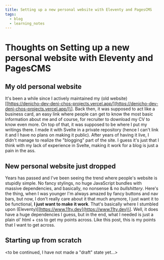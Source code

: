 ```yaml
---
title: Setting up a new personal website with Eleventy and PagesCMS
tags:
  - blog
  - learning_notes
---
```

# Thoughts on Setting up a new personal website with Eleventy and PagesCMS

## My old personal website

  
It's been a while since I actively maintained my (old website)\[[https://denicho-dev-deni-chos-projects.vercel.app/](https://denicho-dev-deni-chos-projects.vercel.app/)\]. Back then, it was supposed to act like a business card, an easy link where people can get to know the most basic information about me and of course, for recruiter to download my CV to know even more. On top of that, it was supposed to be where I put my writings there. I made it with Svelte in a private repository (hence I can't link it and I have no plans on making it public). After years of having it live, I didn't manage to realize the "blogging" part of the site. I guess it's just that I think with my lack of experience in Svelte, making it work for a blog is just a pain in the ass.

## New personal website just dropped

Years has passed and I've been seeing the trend where people's website is stupidly simple. No fancy stylings, no huge JavaScript bundles with massive dependencies, and basically, no nonsense & no _bullshittery_. Here's the thing, when I was younger I'm always amazed by fancy buttons and nav bars, but now, I don't really care about it that much anymore, I just want it to be functional, **I just want to make it work**. That's basically where I stumbled upon (Eleventy)\[[https://www.11ty.dev](https://www.11ty.dev)\]. Well, it does have a huge dependencies I guess, but in the end, what I needed is just a plain ol' html + css to get my points across. Like this post, this is my points that I want to get across.

## Starting up from scratch

<to be continued, I have not made a "draft" state yet...>
